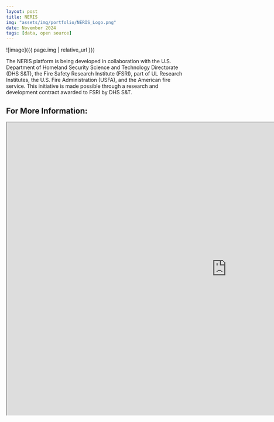 ```yaml
---
layout: post
title: NERIS
img: "assets/img/portfolio/NERIS_Logo.png"
date: November 2024
tags: [data, open source]
---
```


![image]({{ page.img | relative_url }})

The NERIS platform is being developed in collaboration with the U.S. Department of Homeland Security Science and Technology Directorate (DHS S&T), the Fire Safety Research Institute (FSRI), part of UL Research Institutes, the U.S. Fire Administration (USFA), and the American fire service. This initiative is made possible through a research and development contract awarded to FSRI by DHS S&T.


## For More Information:
<iframe src="https://my-deployment-bfa226.kb.us-east-2.aws.elastic-cloud.com/app/dashboards#/view/2b8c069a-4e2f-4485-aa62-9eebd4711e17?embed=true&_g=(filters:!((query:(match_phrase:('FD24027214':base.department_neris_id)))))&show-time-filter=true&hide-filter-bar=true" height="800" width="1200"></iframe>


